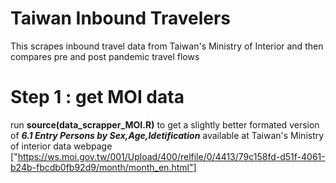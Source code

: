 # Taiwan Inbound Travelers
This scrapes inbound travel data from Taiwan's Ministry of Interior and then compares pre and post pandemic travel flows

# Step 1 : get MOI data
run **source(data_scrapper_MOI.R)** to get a slightly better formated version of ***6.1 Entry Persons by Sex,Age,Idetification*** available at Taiwan's Ministry of interior data webpage ["https://ws.moi.gov.tw/001/Upload/400/relfile/0/4413/79c158fd-d51f-4061-b24b-fbcdb0fb92d9/month/month_en.html"]

